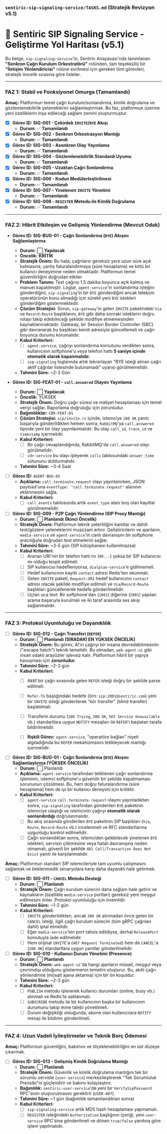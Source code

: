 ### **`sentiric-sip-signaling-service/TASKS.md` (Stratejik Revizyon v5.1)**

# 🚦 Sentiric SIP Signaling Service - Geliştirme Yol Haritası (v5.1)

Bu belge, `sip-signaling-service`'in, Sentiric Anayasası'nda tanımlanan **"Senkron Çağrı Kurulum Orkestratörü"** rolünden, tam teşekküllü bir **"İletişim Yönlendiricisi"** rolüne evrilmesi için gereken tüm görevleri, stratejik öncelik sırasına göre listeler.

---

### **FAZ 1: Stabil ve Fonksiyonel Omurga (Tamamlandı)**

**Amaç:** Platformun temel çağrı kurulum/sonlandırma, kimlik doğrulama ve gözlemlenebilirlik yeteneklerini sağlamlaştırmak. Bu faz, platformun üzerine yeni özelliklerin inşa edileceği sağlam zemini oluşturmuştur.

-   [x] **Görev ID: SIG-001 - Çekirdek `INVITE`/`BYE` Akışı**
    -   **Durum:** ✅ **Tamamlandı**
-   [x] **Görev ID: SIG-002 - Senkron Orkestrasyon Mantığı**
    -   **Durum:** ✅ **Tamamlandı**
-   [x] **Görev ID: SIG-003 - Asenkron Olay Yayınlama**
    -   **Durum:** ✅ **Tamamlandı**
-   [x] **Görev ID: SIG-004 - Gözlemlenebilirlik Standardı Uyumu**
    -   **Durum:** ✅ **Tamamlandı**
-   [x] **Görev ID: SIG-005 - Uzaktan Çağrı Sonlandırma**
    -   **Durum:** ✅ **Tamamlandı**
-   [x] **Görev ID: SIG-006 - Kodun Modülerleştirilmesi**
    -   **Durum:** ✅ **Tamamlandı**
-   [x] **Görev ID: SIG-007 - Yinelenen `INVITE` Yönetimi**
    -   **Durum:** ✅ **Tamamlandı**
-   [x] **Görev ID: SIG-008 - `REGISTER` Metodu ile Kimlik Doğrulama**
    -   **Durum:** ✅ **Tamamlandı**

---

### **FAZ 2: Hibrit Etkileşim ve Gelişmiş Yönlendirme (Mevcut Odak)**

-   **Görev ID: SIG-BUG-01 - Çağrı Sonlandırma (`BYE`) Akışını Sağlamlaştırma**
    -   **Durum:** ⬜ **Yapılacak**
    -   **Öncelik:** **KRİTİK**
    -   **Stratejik Önem:** Bu hata, çağrıların gereksiz yere uzun süre açık kalmasına, yanlış faturalandırmaya (süre hesaplama) ve kötü bir kullanıcı deneyimine neden olmaktadır. Platformun temel güvenilirliğini doğrudan etkiler.
    -   **Problem Tanımı:** Test çağrısı 1.5 dakika boyunca açık kalmış ve manuel kapatılmıştır. Loglar, `agent-service`'in sonlandırma isteğini gönderdiğini, `sip-signaling`'in bir `BYE` gönderdiğini ancak telekom operatörünün bunu almadığı için sürekli yeni `BYE` istekleri gönderdiğini göstermektedir.
    -   **Çözüm Stratejisi:** Sorun, `sip-gateway`'in gelen `INVITE` paketindeki `Via` ve `Record-Route` başlıklarını, `BYE` gibi daha sonraki isteklerin doğru rotayı takip edebileceği şekilde modifiye etmemesinden kaynaklanmaktadır. Gateway, bir Session Border Controller (SBC) gibi davranarak bu başlıkları kendi adresiyle güncellemeli ve çağrı boyunca durumu korumalıdır.
    -   **Kabul Kriterleri:**
        -   [ ] `agent-service`, çağrıyı sonlandırma komutunu verdikten sonra, kullanıcının softphone'u veya telefon hattı **5 saniye içinde otomatik olarak kapanmalıdır.**
        -   [ ] `sip-signaling` loglarında artık tekrarlayan "BYE isteği alınan çağrı aktif çağrılar listesinde bulunamadı" uyarısı görülmemelidir.
    -   **Tahmini Süre:** ~2-3 Gün

-   **Görev ID: SIG-FEAT-01 - `call.answered` Olayını Yayınlama**
    -   **Durum:** ⬜ **Yapılacak**
    -   **Öncelik:** YÜKSEK
    -   **Stratejik Önem:** Doğru çağrı süresi ve maliyet hesaplaması için temel veriyi sağlar. Raporlama doğruluğu için zorunludur.
    -   **Bağımlılıklar:** `CDR-FEAT-01`
    -   **Çözüm Stratejisi:** `sip/invite.rs` içinde, istemciye `200 OK` yanıtı başarıyla gönderildikten hemen sonra, `RabbitMQ`'ya `call.answered` tipinde yeni bir olay yayınlanmalıdır. Bu olay `call_id`, `trace_id` ve `timestamp` içermelidir.
    -   **Kabul Kriterleri:**
        -   [ ] Bir çağrı cevaplandığında, RabbitMQ'da `call.answered` olayı görülmelidir.
        -   [ ] `cdr-service` bu olayı işleyerek `calls` tablosundaki `answer_time` sütununu doldurmalıdır.
    -   **Tahmini Süre:** ~3-4 Saat

-   [ ] **Görev ID:** `AGENT-BUG-05`
    *   **Açıklama:** `call.terminate.request` olayı yayınlanırken, JSON payload'una `eventType: "call.terminate.request"` alanının eklenmesini sağla.
    *   **Kabul Kriterleri:**
        *   [ ] `call_events` tablosunda artık `event_type` alanı boş olan kayıtlar görülmemelidir.

-   [ ] **Görev ID: SIG-009 - P2P Çağrı Yönlendirme (SIP Proxy Mantığı)**
    -   **Durum:** ⬜ **Planlandı (İkinci Öncelik)**
    -   **Stratejik Önem:** Platformun teknik yeterliliğini kanıtlar ve dahili test/gözlem yeteneklerini muazzam artırır. Geliştiricilerin ve ajanların, `media-service` ve `agent-service`'in canlı davranışını bir softphone aracılığıyla doğrudan test etmelerini sağlar.
    -   **Tahmini Süre:** ~3-5 gün (SIP kütüphanesi kullanılmazsa)
    -   **Kabul Kriterleri:**
        -   [ ] Aranan URI'nin bir telefon hattı mı (`90...`) yoksa bir SIP kullanıcısı mı olduğu tespit edilmeli.
        -   [ ] SIP kullanıcısı hedefleniyorsa, `dialplan-service`'e gidilmemeli.
        -   [ ] Hedef kullanıcının kayıtlı `contact` adresi Redis'ten okunmalı.
        -   [ ] Gelen `INVITE` paketi, `Request-URI` hedef kullanıcının `contact` adresi olacak şekilde modifiye edilmeli ve `Via`/`Record-Route` başlıkları güncellenerek hedefe gönderilmelidir.
        -   [ ] Uçtan uca test: Bir softphone'dan (`1001`) diğerine (`2001`) yapılan arama başarıyla kurulmalı ve iki taraf arasında ses akışı sağlanmalıdır.

---

### **FAZ 3: Protokol Uyumluluğu ve Dayanıklılık**


-   [ ] **Görev ID: SIG-012 - Çağrı Transferi (`REFER`)**
    -   **Durum:** ⬜ **Planlandı (SIRADAKİ EN YÜKSEK ÖNCELİK)**
    -   **Stratejik Önem:** Bu görev, AI'ın çağrıyı bir insana devredebilmesinin ("escape hatch") teknik temelidir. Bu olmadan, `web-agent-ui` gibi insan odaklı arayüzler işlevsiz kalır. Platformun hibrit bir yapıya kavuşması için **zorunludur**.
    -   **Tahmini Süre:** ~2-3 gün
    -   **Kabul Kriterleri:**
        -   [ ] Aktif bir çağrı sırasında gelen `REFER` isteği doğru bir şekilde parse edilmeli.
        -   [ ] `Refer-To` başlığındaki hedefe (örn: `sip:2001@sentiric.com`) yeni bir `INVITE` isteği gönderilerek "kör transfer" (blind transfer) başlatılmalı.
        -   [ ] Transferin durumu (`100 Trying`, `200 OK`, `503 Service Unavailable` vb.) standartlara uygun `NOTIFY` mesajları ile `REFER`'ı başlatan tarafa bildirilmelidir.
        -   [ ] **İlişkili Görev:** `agent-service`, "operatöre bağlan" niyeti algıladığında bu `REFER` mekanizmasını tetikleyecek mantığı içermelidir.


-   [ ] **Görev ID: SIG-BUG-01 - Çağrı Sonlandırma (`BYE`) Akışını Sağlamlaştırma (YÜKSEK ÖNCELİK)**
    -   **Durum:** ⬜ Planlandı
    -   **Açıklama:** `agent-service` tarafından tetiklenen çağrı sonlandırma işleminin, istemci softphone'u güvenilir bir şekilde kapatmaması sorununun çözülmesi. Bu, hem doğru faturalandırma (süre hesaplama) hem de iyi bir kullanıcı deneyimi için kritiktir.
    -   **Kabul Kriterleri:**
        -   [ ] `agent-service` `call.terminate.request` olayını yayınladıktan sonra, `sip-signaling` tarafından gönderilen `BYE` paketinin istemciye ulaştığı ve istemcinin çağrıyı **otomatik olarak sonlandırdığı** doğrulanmalıdır.
        -   [ ] Bu akış sırasında gönderilen `BYE` paketinin SIP başlıkları (`Via`, `Route`, `Record-Route` vb.) incelenmeli ve RFC standartlarına uygunluğu kontrol edilmelidir.
        -   [ ] Çağrı sonlandıktan sonra, istemciden gelebilecek yinelenen `BYE` istekleri, servisin çökmesine veya hatalı davranışına neden olmamalı, güvenli bir şekilde `481 Call/Transaction Does Not Exist` yanıtı ile karşılanmalıdır.
        
**Amaç:** Platformun standart SIP istemcileriyle tam uyumlu çalışmasını sağlamak ve beklenmedik senaryolara karşı daha dayanıklı hale getirmek.

-   [ ] **Görev ID: SIG-011 - `CANCEL` Metodu Desteği**
    -   **Durum:** ⬜ **Planlandı**
    -   **Stratejik Önem:** Çağrı kurulum sürecini daha sağlam hale getirir ve kaynakların (özellikle `media-service` portları) gereksiz yere meşgul edilmesini önler. Protokol uyumluluğu için önemlidir.
    -   **Tahmini Süre:** ~1-2 gün
    -   **Kabul Kriterleri:**
        -   [ ] `INVITE` gönderildikten, ancak `200 OK` alınmadan önce gelen bir `CANCEL` isteği, ilgili çağrı kurulum sürecini (tüm gRPC çağrıları dahil) iptal etmelidir.
        -   [ ] Eğer `media-service`'ten port tahsis edildiyse, derhal `ReleasePort` komutuyla iade edilmelidir.
        -   [ ] Hem orijinal `INVITE`'a (`487 Request Terminated`) hem de `CANCEL`'a (`200 OK`) standartlara uygun yanıtlar gönderilmelidir.

-   [ ] **Görev ID: SIG-010 - Kullanıcı Durum Yönetimi (Presence)**
    -   **Durum:** ⬜ **Planlandı**
    -   **Stratejik Önem:** `web-agent-ui`'da hangi ajanların müsait, meşgul veya çevrimdışı olduğunu göstermenin temelini oluşturur. Bu, akıllı çağrı yönlendirme (müsait ajana aktarma) için bir ön koşuldur.
    -   **Tahmini Süre:** ~2-3 gün
    -   **Kabul Kriterleri:**
        -   [ ] `PUBLISH` metodu işlenerek kullanıcı durumları (online, busy vb.) alınmalı ve Redis'te saklanmalı.
        -   [ ] `SUBSCRIBE` metodu ile bir kullanıcının başka bir kullanıcının durumunu takip etme talebi yönetilmeli.
        -   [ ] Durum değişikliği olduğunda, abone olan kullanıcılara `NOTIFY` mesajı ile bildirim gönderilmeli.

---

### **FAZ 4: Uzun Vadeli İyileştirmeler ve Teknik Borç Ödemesi**

**Amaç:** Platformun güvenliğini, bakımını ve ölçeklenebilirliğini en üst düzeye çıkarmak.

-   [ ] **Görev ID: SIG-013 - Gelişmiş Kimlik Doğrulama Mantığı**
    -   **Durum:** ⬜ **Planlandı**
    -   **Stratejik Önem:** Güvenlik ve kimlik doğrulama mantığını tek bir sorumlu serviste (`user-service`) merkezileştirerek "Tek Sorumluluk Prensibi"ni güçlendirir ve bakımı kolaylaştırır.
    -   **Bağımlılık:** `sentiric-user-service`'de yeni bir `VerifySipPassword` RPC'sinin oluşturulmasını gerektirir (`USER-007`).
    -   **Tahmini Süre:** ~1 gün (bağımlılık tamamlandıktan sonra)
    -   **Kabul Kriterleri:**
        -   [ ] `sip-signaling-service` artık MD5 hash hesaplaması yapmamalı.
        -   [ ] `REGISTER` isteğindeki `Authorization` başlığının içeriği, yeni `user-service` RPC'sine gönderilmeli ve dönen `true/false` yanıtına göre işlem yapılmalıdır.
